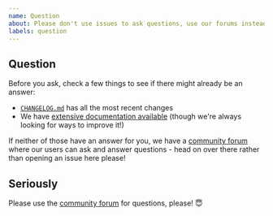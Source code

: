 ```yaml
---
name: Question
about: Please don't use issues to ask questions, use our forums instead.
labels: question
---
```



## Question

Before you ask, check a few things to see if there might already be an answer: 

- [`CHANGELOG.md`](https://github.com/apollographql/apollo-ios/blob/main/CHANGELOG.md) has all the most recent changes
- We have [extensive documentation available](https://www.apollographql.com/docs/ios) (though we're always looking for ways to improve it!)


If neither of those have an answer for you, we have a [community forum](https://community.apollographql.com) where our users can ask and answer questions - head on over there rather than opening an issue here please!

## Seriously

Please use the [community forum](https://community.apollographql.com) for questions, please! 😇